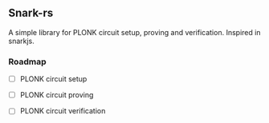 ## Snark-rs

A simple library for PLONK circuit setup, proving and verification. Inspired in snarkjs.

### Roadmap

- [ ] PLONK circuit setup
- [ ] PLONK circuit proving
- [ ] PLONK circuit verification

